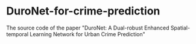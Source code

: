# DuroNet-for-crime-prediction
The source code of the paper "DuroNet: A Dual-robust Enhanced Spatial-temporal Learning Network for Urban Crime Prediction"
